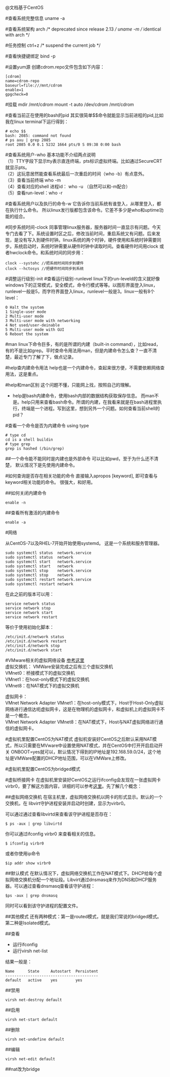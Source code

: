 @文档基于CentOS

#查看系统完整信息
	uname -a

#查看系统架构
	arch 		/* deprecated since release 2.13 */
	uname -m 	/* identical with arch */

#任务控制
	ctrl+z 	/* suspend the current job */

#查看快捷键绑定
	bind -p

#设置yum源
创建cdrom.repo文件包含如下内容： 

	[cdrom]
	name=cdrom-repo
    baseurl=file:///mnt/cdrom
    enable=1
    gpgcheck=0

#挂载
    mdir  /mnt/cdrom
    mount -t auto /dev/cdrom /mnt/cdrom

#查看当前正在使用的bash的pid
其实很简单$$命令就能显示当前进程的pid,比如我在linux terminal下运行得到：

    # echo $$
    bash: 2085: command not found
    # ps axu | grep 2085
    root 2085 0.0 0.1 5232 1664 pts/0 S 09:38 0:00 bash

#查看系统用户-who
基本功能不介绍两点说明  
（1）TTY字段下显示tty表示直连终端，pts标识虚拟终端。比如通过SecureCRT就显示pts。  
（2）这玩意居然能查看系统最后一次重启的时间（who -b）有点意外。  
（3）查看当前终端 who -m  
（4）查看对应的shell 进程id： who -u （自然可以和-m配合）  
（5）查看run-level：who -r  

#查看系统用户以及执行的命令-w
它告诉你当前系统有谁登入，从哪里登入，都在执行什么命令。
所以linux发行版都包含该命令。它差不多少是who和uptime功能的组合。


#同步系统时间-clock
同事管理linux服务器，服务器时间一直显示有问题。今天专门去看了下。系统设置时区之后，修改当前时间，重启系统又有问题。后来发现，是没有写入到硬件时钟。linux系统的两个时钟，硬件使用和系统时钟需要同步。系统启动时，系统时钟需要从硬件时钟中读取时间。查看硬件时间用clock 或者hwclock命令。和系统时间的同步用：

	clock --systohc //把系统时间同步到硬件
	clock --hctosys //把硬件时间同步到系统

#调整运行级别-init
#查看运行级别-runlevel
linux下的run-leveld的含义就好像windows下的正常模式，安全模式，命令行模式等等。以图形界面登入linux，runlevel一般是5，而字符界面登入linux，runlevel一般是3。linux一般有8个level：
 
	0 Halt the system  
	1 Single-user mode  
	2 Multi-user mode  
	3 Multi-user mode with networking
	4 Not used/user-deinable
	5 Multi-user mode with GUI  
	6 Reboot the system  

#man
linux下命令巨多，有的是所谓的内建（built-in command），比如read，有的不是比如grep。平时查命令用法用man，但是内建命令怎么查？一直不清楚，最近专门了解了下，做点记录。

#help查内建命令用法
help也是一个内建命令，查起来很方便，不需要依赖网络查用法，这是重点。

#help和man区别
这个问题不懂，只能网上找，按照自己的理解。

- help是bash内建命令，使用bash内部的数据结构获取保存信息。
而man不是。help只用来查看bash命令。所谓的内建，在我看来就是在bash进程里执行，终端是一个进程。写到这里，想到另外一个问题。如何查看当前shell的pid？

#查看一个命令是否为内建命令
using type

    # type cd
    cd is a shell buildin
    # type grep
    grep is hashed (/bin/grep)
    
##一个命令能不能同时是内建也是外部命令
 可以比如pwd，至于为什么还不清楚， 默认情况下是先使用内建命令。

#如何查询是否存在相关功能的命令
直接输入apropos [keyword], 即可查看与keyword相关功能的命令。
很强大，和好用。


##如何关闭内建命令
    
    enable -n
##查看所有激活的内建命令

    enable -a


#网络

从CentOS-7以及RHEL-7开始开始使用systemd。
这是一个系统和服务管理器。

	sudo systemctl status  network.service
    sudo systemctl status  network
	sudo systemctl start   network.service
    sudo systemctl start   network
    sudo systemctl stop    network.service
    sudo systemctl stop    network
    sudo systemctl restart network.service
    sudo systemctl restart network

在此之前的版本可以用：

    service network status
	service network stop
	service network start
	service network restart

等价于使用初始化脚本：

	/etc/init.d/network status
	/etc/init.d/network restart
	/etc/init.d/network stop
	/etc/init.d/network start


#VMware相关的虚拟网络设备
[参考这里](http://blog.csdn.net/lwbeyond/article/details/7648509)  
虚拟交换机： 
VMWare安装完成之后有三个虚拟交换机   
VMnet0：桥接模式下的虚拟交换机  
VMnet1：在host-only模式下的虚拟交换机  
VMnet8：在NAT模式下的虚拟交换机  

虚拟网卡：  
VMnet Network Adapter VMnet1：在host-only模式下，Host于Host-Only虚拟网络进行通信达呃虚拟网卡，这是在物理机的虚拟网卡，和虚拟机上的虚拟网卡不是一个概念。  
VMnet Network Adapter VMnet8：在NAT模式下，Host与NAT虚拟网络进行通信的虚拟网卡。


#虚拟机里配置CentOS为NAT模式
虚拟机安装好CentOS之后默认采用NAT模式，所以只需要在MVware中设置使用NAT模式，并在CentOS中打开开启启动开关 ONBOOT=yes就可以，默认情况下得到的IP地址是192.168.59.0/24，这个地址是VMWare配置的DHCP地址范围，可以在VMWare上修改。


#虚拟机里配置CentOS为bridged模式

#虚拟桥接网卡
在虚拟机里安装好CentOS之运行ifconfig会友现在一张虚拟网卡virbr0，要了解这方面内容，详细的可以参考[这里](http://wiki.libvirt.org/page/VirtualNetworking)。先了解几个概念：

##虚拟网络交换机
在宿主机里，虚拟网络交换机以网卡的形式显示。默认的一个交换机，在
libvirt守护进程安装并启动时创建，显示为virbr0。

可以通过通过查看libvirtd来查看该守护进程是否存在：

	$ ps -aux | grep libvirtd

你可以通过ifconfig virbr0 来查看相关的信息。
 	
	$ ifconfig virbr0

或者你使用ip命令
	
	$ip addr show virbr0

##默认模式
在默认情况下，虚拟网络交换机工作在NAT模式下。DHCP给每个虚拟网络交换机分配一个地址段。Libvirt通过dnsmasq来作为DNS和DHCP服务器。可以通过查看dnsmasq查看该守护进程：

	$ps -aux | grep dnsmasq

同时可以看到该守护进程的配置文件。	

##其他模式
还有两种模式：第一是routed模式，就是我们常说的bridged模式。第二种是Isolated模式。

##查看
 
* 运行ifconfig  
* 运行virsh net-list

结果一般是：

	Name      State     Autostart  Persistent
	-----------------------------------------
	default   active    yes        yes  

##禁用

	virsh net-destroy default

##启用

	virsh net-start default

##删除

	virsh net-undefine default

##编辑

	virsh net-edit default

##nat改为bridge

